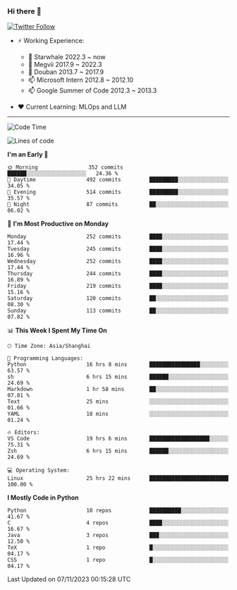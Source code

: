 ### Hi there 👋

[![Twitter Follow](https://img.shields.io/twitter/follow/tianweidut?style=social)](https://twitter.com/tianweidut)

- ⚡ Working Experience:
  - 🔭 Starwhale 2022.3 ~ now
  - 🌱 Megvii 2017.9 ~ 2022.3
  - 🌱 Douban 2013.7 ~ 2017.9
  - 📫 Microsoft Intern 2012.8 ~ 2012.10
  - 📫 Google Summer of Code 2012.3 ~ 2013.3

- ❤️ Current Learning: MLOps and LLM

---
<!--START_SECTION:waka-->
![Code Time](http://img.shields.io/badge/Code%20Time-4%2C649%20hrs%2012%20mins-blue)

![Lines of code](https://img.shields.io/badge/From%20Hello%20World%20I%27ve%20Written-1.2%20million%20lines%20of%20code-blue)

**I'm an Early 🐤** 

```text
🌞 Morning                352 commits         ██████░░░░░░░░░░░░░░░░░░░   24.36 % 
🌆 Daytime                492 commits         █████████░░░░░░░░░░░░░░░░   34.05 % 
🌃 Evening                514 commits         █████████░░░░░░░░░░░░░░░░   35.57 % 
🌙 Night                  87 commits          ██░░░░░░░░░░░░░░░░░░░░░░░   06.02 % 
```
📅 **I'm Most Productive on Monday** 

```text
Monday                   252 commits         ████░░░░░░░░░░░░░░░░░░░░░   17.44 % 
Tuesday                  245 commits         ████░░░░░░░░░░░░░░░░░░░░░   16.96 % 
Wednesday                252 commits         ████░░░░░░░░░░░░░░░░░░░░░   17.44 % 
Thursday                 244 commits         ████░░░░░░░░░░░░░░░░░░░░░   16.89 % 
Friday                   219 commits         ████░░░░░░░░░░░░░░░░░░░░░   15.16 % 
Saturday                 120 commits         ██░░░░░░░░░░░░░░░░░░░░░░░   08.30 % 
Sunday                   113 commits         ██░░░░░░░░░░░░░░░░░░░░░░░   07.82 % 
```


📊 **This Week I Spent My Time On** 

```text
🕑︎ Time Zone: Asia/Shanghai

💬 Programming Languages: 
Python                   16 hrs 8 mins       ████████████████░░░░░░░░░   63.57 % 
sh                       6 hrs 15 mins       ██████░░░░░░░░░░░░░░░░░░░   24.69 % 
Markdown                 1 hr 58 mins        ██░░░░░░░░░░░░░░░░░░░░░░░   07.81 % 
Text                     25 mins             ░░░░░░░░░░░░░░░░░░░░░░░░░   01.66 % 
YAML                     18 mins             ░░░░░░░░░░░░░░░░░░░░░░░░░   01.24 % 

🔥 Editors: 
VS Code                  19 hrs 6 mins       ███████████████████░░░░░░   75.31 % 
Zsh                      6 hrs 15 mins       ██████░░░░░░░░░░░░░░░░░░░   24.69 % 

💻 Operating System: 
Linux                    25 hrs 22 mins      █████████████████████████   100.00 % 
```

**I Mostly Code in Python** 

```text
Python                   10 repos            ██████████░░░░░░░░░░░░░░░   41.67 % 
C                        4 repos             ████░░░░░░░░░░░░░░░░░░░░░   16.67 % 
Java                     3 repos             ███░░░░░░░░░░░░░░░░░░░░░░   12.50 % 
TeX                      1 repo              █░░░░░░░░░░░░░░░░░░░░░░░░   04.17 % 
CSS                      1 repo              █░░░░░░░░░░░░░░░░░░░░░░░░   04.17 % 
```




 Last Updated on 07/11/2023 00:15:28 UTC
<!--END_SECTION:waka-->

